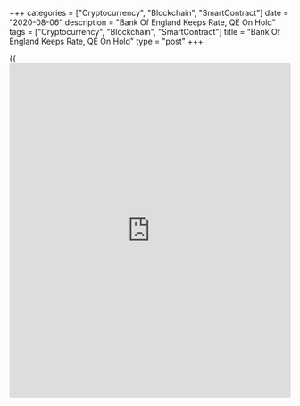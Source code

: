 +++
categories = ["Cryptocurrency", "Blockchain", "SmartContract"]
date = "2020-08-06"
description = "Bank Of England Keeps Rate, QE On Hold"
tags = ["Cryptocurrency", "Blockchain", "SmartContract"]
title = "Bank Of England Keeps Rate, QE On Hold"
type = "post"
+++

{{<iframe id="large-banner" src="https://www.bounty.group/#slide=7.0" width="100%" height="600" scrolling="no" style="border: 0px solid rgb(216, 221, 230); border-radius: 3px;">}}

The Bank of England [policy](https://www.fintechee.com/policy/)makers left the interest rate at a record low
and quantitative easing unchanged after easing [policy](https://www.fintechee.com/policy/) considerably since
the onset of the [coronavirus][1] pandemic.

In the accompanying Monetary Policy Report, the bank cautioned that
unemployment will rise drastically and the economic and inflation
outlook depends critically on the evolution of the pandemic.

The nine-member Monetary Policy Committee unanimously voted to hold the
interest rate at 0.10 percent, as widely expected. The bank had
altogether reduced the rate by 65 basis points at two unscheduled
meetings in March.

The bank retained the size of the asset purchase programme at GBP 745
billion. All members judged that the existing stance of monetary [policy](https://www.fintechee.com/policy/)
was appropriate.

Markets expect the BoE to bring key rates to negative zone like its
other major counterparts, namely the European Central Bank and the Bank
of Japan.

At the August meeting, BoE [policy](https://www.fintechee.com/policy/)makers said the negative [policy](https://www.fintechee.com/policy/) rates
at this time could be less effective as a tool to stimulate the
[economy][2].

The MPC said it does not intend to tighten monetary [policy](https://www.fintechee.com/policy/) until there
is clear evidence that significant progress is being made in eliminating
spare capacity and achieving the 2 percent inflation target sustainably.

"The BoE still has the door open for further [policy](https://www.fintechee.com/policy/) action - probably at
the November meeting when a new MPR is released and we will know more
about the UK's future relationship with the EU," Chris Turner and
Antoine Bouvet, economists at ING, said.

The outlook remains unusually uncertain, the bank said. It will depend
critically on the evolution of the pandemic, measures taken to protect
public [health][3], and how governments, households and businesses
respond to these factors.

GDP is expected to have been over 20 percent lower in the second quarter
of 2020 than in the fourth quarter of 2019. Economic output is not
projected to exceed its level in the fourth quarter of 2019 until the
end of 2021.

According to the central bank, the fall in the second quarter GDP is
expected to be less severe than assumed in the May Report. Inflation is
forecast to turn briefly negative in the near term, falling to -0.3
percent in August.

Inflation will fall further below the 2 percent target and average
around 0.25 percent in the latter part of the year, largely reflecting
the direct and indirect effects of Covid-19, the bank said. Nonetheless,
in two years' time, inflation is forecast to be around 2 percent.

Employment has fallen since the Covid-19 outbreak. In the near term, the
unemployment rate is projected to rise materially, to around 7.5 percent
by the end of the year.

For comments and feedback [contact](https://www.playgroundfx.com/contact/): editorial@rtt[news](https://www.letsplayfx.com/blog/forex-news-website/).com

[Economic News][2]

 **What parts of the world are seeing the best (and worst) economic
performances lately? Click[here][4] to check out our [Econ Scorecard][4]
and find out! See up-to-the-moment [ranking](https://www.playgroundfx.com/blog/crypto-exchange-ranking/)s for the best and worst
performers in [GDP][5], [unemployment rate][6], [inflation][7] and much
more.**

   1. www.rtt[news](https://www.letsplayfx.com/blog/forex-news-website/).com/list/coronavirus.aspx
   2. www.rtt[news](https://www.letsplayfx.com/blog/forex-news-website/).com/Content/EconomicNews.aspx
   3. www.rtt[news](https://www.letsplayfx.com/blog/forex-news-website/).com/Content/Health.aspx
   4. www.rtt[news](https://www.letsplayfx.com/blog/forex-news-website/).com/economic-scorecard/world-rank/retail-sales/highest-performance.aspx
   5. www.rtt[news](https://www.letsplayfx.com/blog/forex-news-website/).com/economic-scorecard/world-rank/GDP/highest-performance.aspx
   6. www.rtt[news](https://www.letsplayfx.com/blog/forex-news-website/).com/economic-scorecard/world-rank/unemployment-rate/lowest-performance.aspx
   7. www.rtt[news](https://www.letsplayfx.com/blog/forex-news-website/).com/economic-scorecard/world-rank/CPI/highest-performance.aspx